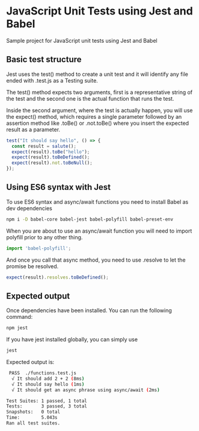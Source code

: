 # JavaScript Unit Tests using Jest and Babel
Sample project for JavaScript unit tests using Jest and Babel

## Basic test structure
Jest uses the test() method to create a unit test and it will identify any file ended with .test.js as a Testing suite.

The test() method expects two arguments, first is a representative string of the test and the second one is the actual function that runs the test.

Inside the second argument, where the test is actually happen, you will use the expect() method, which requires a single parameter followed by an assertion method like .toBe() or .not.toBe() where you insert the expected result as a parameter.

```js
test("It should say hello", () => {
  const result = salute();
  expect(result).toBe("hello");
  expect(result).toBeDefined();
  expect(result).not.toBeNull();
});

```


## Using ES6 syntax with Jest
To use ES6 syntax and async/await functions you need to install Babel as dev dependencies

```bash
npm i -D babel-core babel-jest babel-polyfill babel-preset-env
```

When you are about to use an async/await function you will need to import polyfill prior to any other thing.
```js
import 'babel-polyfill';
```
And once you call that async method, you need to use .resolve to let the promise be resolved.

```js
expect(result).resolves.toBeDefined();
```


## Expected output
Once dependencies have been installed. You can run the following command:
```bash
npm jest
```
If you have jest installed globally, you can simply use
```bash
jest
```

Expected output is:


```bash
 PASS  ./functions.test.js
  √ It should add 2 + 2 (8ms)
  √ It should say hello (1ms)
  √ It should get an async phrase using async/await (2ms)

Test Suites: 1 passed, 1 total
Tests:       3 passed, 3 total
Snapshots:   0 total
Time:        5.043s
Ran all test suites.
```
